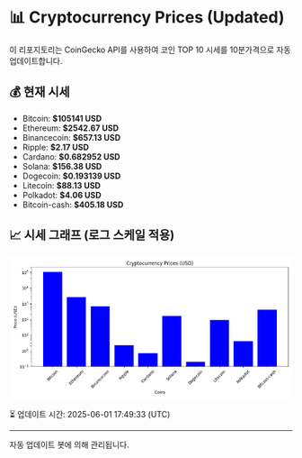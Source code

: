 
# 📊 Cryptocurrency Prices (Updated)

이 리포지토리는 CoinGecko API를 사용하여 코인 TOP 10 시세를 10분가격으로 자동 업데이트합니다.

## 💰 현재 시세
- Bitcoin: **$105141 USD**
- Ethereum: **$2542.67 USD**
- Binancecoin: **$657.13 USD**
- Ripple: **$2.17 USD**
- Cardano: **$0.682952 USD**
- Solana: **$156.38 USD**
- Dogecoin: **$0.193139 USD**
- Litecoin: **$88.13 USD**
- Polkadot: **$4.06 USD**
- Bitcoin-cash: **$405.18 USD**

## 📈 시세 그래프 (로그 스케일 적용)
![Crypto Prices](crypto_prices.png)

⏳ 업데이트 시간: 2025-06-01 17:49:33 (UTC)

---
자동 업데이트 봇에 의해 관리됩니다.

